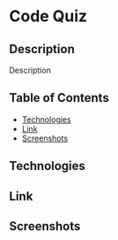 # Code Quiz

## Description

Description

## Table of Contents

* [Technologies](#technologies)
* [Link](#link)
* [Screenshots](#screenshots)


## Technologies

## Link

## Screenshots
